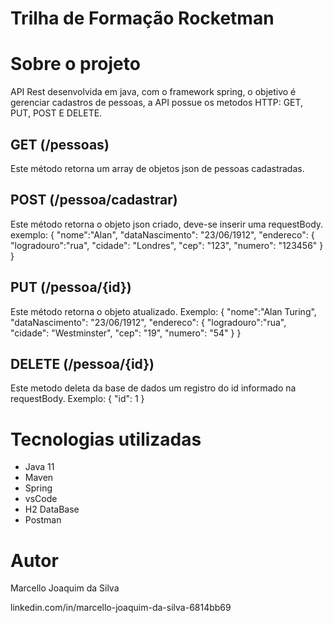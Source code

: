# Trilha de Formação Rocketman
 

# Sobre o projeto

API Rest desenvolvida em java, com o framework spring, o objetivo é gerenciar cadastros de pessoas,
a API possue os metodos HTTP: GET, PUT, POST E DELETE.

## GET (/pessoas)
Este método retorna um array de objetos json de pessoas cadastradas.

## POST (/pessoa/cadastrar)
Este método retorna o objeto json criado, deve-se inserir uma requestBody.
exemplo:
{
    "nome":"Alan",
    "dataNascimento": "23/06/1912",
    "endereco": {
        "logradouro":"rua",
        "cidade": "Londres",
        "cep": "123",
        "numero": "123456"
    }
}

## PUT (/pessoa/{id})
Este método retorna o objeto atualizado. 
Exemplo:
{
    "nome":"Alan Turing",
    "dataNascimento": "23/06/1912",
    "endereco": {
        "logradouro":"rua",
        "cidade": "Westminster",
        "cep": "19",
        "numero": "54"
    }
}

## DELETE (/pessoa/{id})
Este metodo deleta da base de dados um registro do id informado na requestBody.
Exemplo:
{
    "id": 1
}


# Tecnologias utilizadas
- Java 11
- Maven
- Spring
- vsCode
- H2 DataBase
- Postman


# Autor

Marcello Joaquim da Silva

linkedin.com/in/marcello-joaquim-da-silva-6814bb69